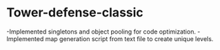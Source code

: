 # Tower-defense-classic
-Implemented singletons and object pooling for code optimization. 
-Implemented map generation script from text file to create unique levels.  

